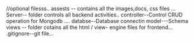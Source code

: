  

//optional filesss..
assests --  contains all the images,docs, css files ...
Server-- folder controls all backend activities..
         controller--Control CRUD operation for Mongodb ....
        databse--Database connectin
        model---Schema 
views -- folder cotains all the html / view- engine files for frontend...
.gitignore--git file...